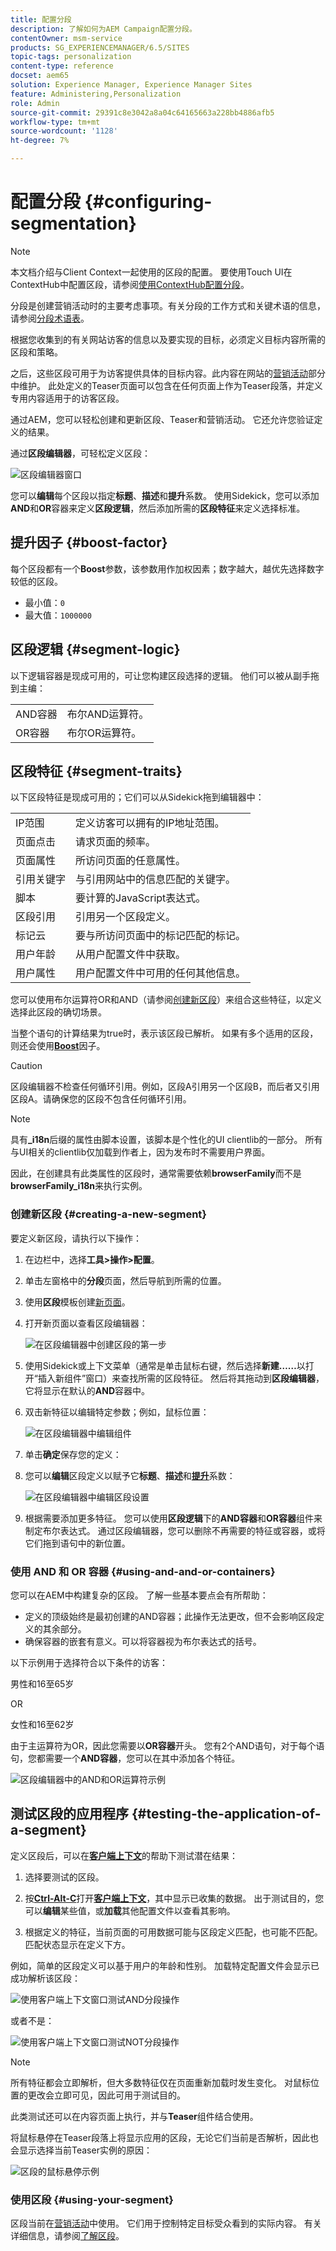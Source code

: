 ```yaml
---
title: 配置分段
description: 了解如何为AEM Campaign配置分段。
contentOwner: msm-service
products: SG_EXPERIENCEMANAGER/6.5/SITES
topic-tags: personalization
content-type: reference
docset: aem65
solution: Experience Manager, Experience Manager Sites
feature: Administering,Personalization
role: Admin
source-git-commit: 29391c8e3042a8a04c64165663a228bb4886afb5
workflow-type: tm+mt
source-wordcount: '1128'
ht-degree: 7%

---
```



# 配置分段 {#configuring-segmentation}

>[!NOTE]
>
>本文档介绍与Client Context一起使用的区段的配置。 要使用Touch UI在ContextHub中配置区段，请参阅[使用ContextHub配置分段](/help/sites-administering/segmentation.md)。

分段是创建营销活动时的主要考虑事项。有关分段的工作方式和关键术语的信息，请参阅[分段术语表](/help/sites-authoring/segmentation-overview.md)。

根据您收集到的有关网站访客的信息以及要实现的目标，必须定义目标内容所需的区段和策略。

之后，这些区段可用于为访客提供具体的目标内容。此内容在网站的[营销活动](/help/sites-classic-ui-authoring/classic-personalization-campaigns.md)部分中维护。 此处定义的Teaser页面可以包含在任何页面上作为Teaser段落，并定义专用内容适用于的访客区段。

通过AEM，您可以轻松创建和更新区段、Teaser和营销活动。 它还允许您验证定义的结果。

通过&#x200B;**区段编辑器**，可轻松定义区段：

![区段编辑器窗口](assets/segmenteditor.png)

您可以&#x200B;**编辑**&#x200B;每个区段以指定&#x200B;**标题**、**描述**&#x200B;和&#x200B;**提升**&#x200B;系数。 使用Sidekick，您可以添加&#x200B;**AND**&#x200B;和&#x200B;**OR**&#x200B;容器来定义&#x200B;**区段逻辑**，然后添加所需的&#x200B;**区段特征**&#x200B;来定义选择标准。

## 提升因子 {#boost-factor}

每个区段都有一个&#x200B;**Boost**&#x200B;参数，该参数用作加权因素；数字越大，越优先选择数字较低的区段。

* 最小值：`0`
* 最大值：`1000000`

## 区段逻辑 {#segment-logic}

以下逻辑容器是现成可用的，可让您构建区段选择的逻辑。 他们可以被从副手拖到主编：

<table>
 <tbody>
  <tr>
   <td> AND容器<br /> </td>
   <td> 布尔AND运算符。<br /> </td>
  </tr>
  <tr>
   <td> OR容器<br /> </td>
   <td> 布尔OR运算符。</td>
  </tr>
 </tbody>
</table>

## 区段特征 {#segment-traits}

以下区段特征是现成可用的；它们可以从Sidekick拖到编辑器中：

<table>
 <tbody>
  <tr>
   <td> IP范围<br /> </td>
   <td>定义访客可以拥有的IP地址范围。<br /> </td>
  </tr>
  <tr>
   <td> 页面点击<br /> </td>
   <td>请求页面的频率。<br /> </td>
  </tr>
  <tr>
   <td> 页面属性<br /> </td>
   <td>所访问页面的任意属性。<br /> </td>
  </tr>
  <tr>
   <td> 引用关键字<br /> </td>
   <td>与引用网站中的信息匹配的关键字。<br /> </td>
  </tr>
  <tr>
   <td> 脚本</td>
   <td>要计算的JavaScript表达式。<br /> </td>
  </tr>
  <tr>
   <td> 区段引用<br /> </td>
   <td>引用另一个区段定义。<br /> </td>
  </tr>
  <tr>
   <td> 标记云<br /> </td>
   <td>要与所访问页面中的标记匹配的标记。<br /> </td>
  </tr>
  <tr>
   <td> 用户年龄<br /> </td>
   <td>从用户配置文件中获取。<br /> </td>
  </tr>
  <tr>
   <td> 用户属性<br /> </td>
   <td>用户配置文件中可用的任何其他信息。 </td>
  </tr>
 </tbody>
</table>

您可以使用布尔运算符OR和AND（请参阅[创建新区段](#creating-a-new-segment)）来组合这些特征，以定义选择此区段的确切场景。

当整个语句的计算结果为true时，表示该区段已解析。 如果有多个适用的区段，则还会使用&#x200B;**[Boost](/help/sites-administering/campaign-segmentation.md#boost-factor)**&#x200B;因子。

>[!CAUTION]
>
>区段编辑器不检查任何循环引用。例如，区段A引用另一个区段B，而后者又引用区段A。请确保您的区段不包含任何循环引用。

>[!NOTE]
>
>具有&#x200B;**_i18n**&#x200B;后缀的属性由脚本设置，该脚本是个性化的UI clientlib的一部分。 所有与UI相关的clientlib仅加载到作者上，因为发布时不需要用户界面。
>
>因此，在创建具有此类属性的区段时，通常需要依赖&#x200B;**browserFamily**&#x200B;而不是&#x200B;**browserFamily_i18n**&#x200B;来执行实例。

### 创建新区段 {#creating-a-new-segment}

要定义新区段，请执行以下操作：

1. 在边栏中，选择&#x200B;**工具>操作>配置**。
1. 单击左窗格中的&#x200B;**分段**&#x200B;页面，然后导航到所需的位置。
1. 使用&#x200B;**区段**&#x200B;模板创建[新页面](/help/sites-authoring/editing-content.md#creatinganewpage)。
1. 打开新页面以查看区段编辑器：

   ![在区段编辑器中创建区段的第一步](assets/screen_shot_2012-02-02at101726am.png)

1. 使用Sidekick或上下文菜单（通常是单击鼠标右键，然后选择&#x200B;**新建……**&#x200B;以打开“插入新组件”窗口）来查找所需的区段特征。 然后将其拖动到&#x200B;**区段编辑器**，它将显示在默认的&#x200B;**AND**&#x200B;容器中。
1. 双击新特征以编辑特定参数；例如，鼠标位置：

   ![在区段编辑器中编辑组件](assets/screen_shot_2012-02-02at103135am.png)

1. 单击&#x200B;**确定**&#x200B;保存您的定义：
1. 您可以&#x200B;**编辑**&#x200B;区段定义以赋予它&#x200B;**标题**、**描述**&#x200B;和&#x200B;**[提升](#boost-factor)**&#x200B;系数：

   ![在区段编辑器中编辑区段设置](assets/screen_shot_2012-02-02at103547am.png)

1. 根据需要添加更多特征。 您可以使用&#x200B;**区段逻辑**&#x200B;下的&#x200B;**AND容器**&#x200B;和&#x200B;**OR容器**&#x200B;组件来制定布尔表达式。 通过区段编辑器，您可以删除不再需要的特征或容器，或将它们拖到语句中的新位置。

### 使用 AND 和 OR 容器 {#using-and-and-or-containers}

您可以在AEM中构建复杂的区段。 了解一些基本要点会有所帮助：

* 定义的顶级始终是最初创建的AND容器；此操作无法更改，但不会影响区段定义的其余部分。
* 确保容器的嵌套有意义。可以将容器视为布尔表达式的括号。

以下示例用于选择符合以下条件的访客：

男性和16至65岁

OR

女性和16至62岁

由于主运算符为OR，因此您需要以&#x200B;**OR容器**&#x200B;开头。 您有2个AND语句，对于每个语句，您都需要一个&#x200B;**AND容器**，您可以在其中添加各个特征。

![区段编辑器中的AND和OR运算符示例](assets/screen_shot_2012-02-02at105145am.png)

## 测试区段的应用程序 {#testing-the-application-of-a-segment}

定义区段后，可以在&#x200B;**[客户端上下文](/help/sites-administering/client-context.md)**&#x200B;的帮助下测试潜在结果：

1. 选择要测试的区段。
1. 按&#x200B;**[Ctrl-Alt-C](/help/sites-authoring/page-authoring.md#keyboardshortcuts)**&#x200B;打开&#x200B;**[客户端上下文](/help/sites-administering/client-context.md)**，其中显示已收集的数据。 出于测试目的，您可以&#x200B;**编辑**&#x200B;某些值，或&#x200B;**加载**&#x200B;其他配置文件以查看其影响。

1. 根据定义的特征，当前页面的可用数据可能与区段定义匹配，也可能不匹配。 匹配状态显示在定义下方。

例如，简单的区段定义可以基于用户的年龄和性别。 加载特定配置文件会显示已成功解析该区段：

![使用客户端上下文窗口测试AND分段操作](assets/screen_shot_2012-02-02at105926am.png)

或者不是：

![使用客户端上下文窗口测试NOT分段操作](assets/screen_shot_2012-02-02at110019am.png)

>[!NOTE]
>
>所有特征都会立即解析，但大多数特征仅在页面重新加载时发生变化。 对鼠标位置的更改会立即可见，因此可用于测试目的。

此类测试还可以在内容页面上执行，并与&#x200B;**Teaser**&#x200B;组件结合使用。

将鼠标悬停在Teaser段落上将显示应用的区段，无论它们当前是否解析，因此也会显示选择当前Teaser实例的原因：

![区段的鼠标悬停示例](assets/chlimage_1-47.png)

### 使用区段 {#using-your-segment}

区段当前在[营销活动](/help/sites-classic-ui-authoring/classic-personalization-campaigns.md)中使用。 它们用于控制特定目标受众看到的实际内容。 有关详细信息，请参阅[了解区段](/help/sites-authoring/segmentation-overview.md)。
